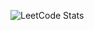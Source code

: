![LeetCode Stats](https://leetcard.jacoblin.cool/LegendaryEagle06?theme=dark&font=patrick_hand&ext=(activity,heatmap)&width=500&height=200&border=0&radius=20)
